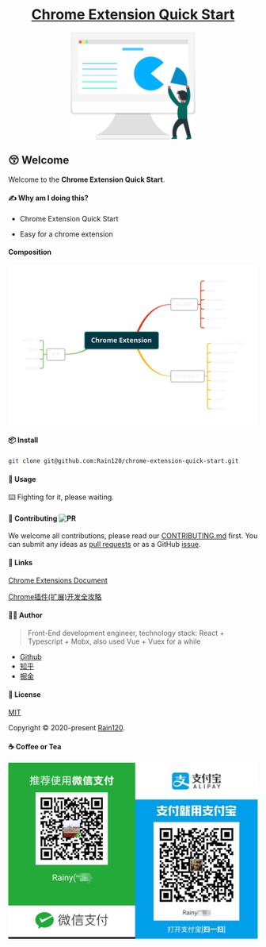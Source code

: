 <h1 align='center'><a href='https://github.com/Rain120/chrome-extension-quick-start'>Chrome Extension Quick Start</a></h1>

<div align='center'>
    <img align='center' width='50%' src='extension.svg' >
</div>

## 😚 Welcome

Welcome to the **Chrome Extension Quick Start**.

</div>

#### ✍ Why am I doing this?

- Chrome Extension Quick Start

- Easy for a chrome extension

#### Composition

![chrome-extension](./chrome-extension.svg)

#### 📦 Install

```sh
git clone git@github.com:Rain120/chrome-extension-quick-start.git
```

#### 🔨 Usage

⌨️ Fighting for it, please waiting.

#### 🤝 Contributing ![PR](https://img.shields.io/badge/PRs-Welcome-orange?style=flat-square&logo=appveyor)

We welcome all contributions, please read our [CONTRIBUTING.md](https://github.com/Rain120/chrome-extension-quick-start/tree/master/.github/CONTRIBUTING.md) first. You can submit any ideas as [pull requests](https://github.com/Rain120/chrome-extension-quick-start/pulls) or as a GitHub [issue](https://github.com/Rain120/chrome-extension-quick-start/issues). 

#### 🔗 Links

[Chrome Extensions Document](https://developer.chrome.com/extensions)

[Chrome插件(扩展)开发全攻略](http://blog.haoji.me/chrome-plugin-develop.html)

#### 👨‍🏭 Author

> Front-End development engineer, technology stack: React + Typescript + Mobx, also used Vue + Vuex for a while

- [Github](https://github.com/Rain120)
- [知乎](https://www.zhihu.com/people/yan-yang-nian-hua-120/activities)
- [掘金](https://juejin.im/user/57c616496be3ff00584f54db)

#### 📝 License

[MIT](https://github.com/Rain120/chrome-extension-quick-start/blob/master/LICENSE)

Copyright © 2020-present [Rain120](https://github.com/Rain120).

#### ☕ Coffee or Tea

![wechat-zhifubao-pay.png](./wechat-zhifubao-pay.png)
